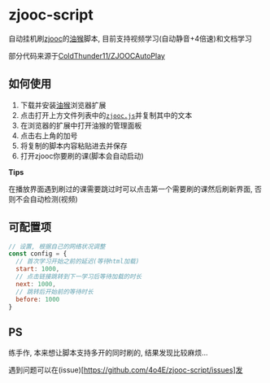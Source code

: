 # zjooc-script

自动挂机刷[zjooc](https://www.zjooc.cn/)的[油猴](https://www.tampermonkey.net/)脚本, 目前支持视频学习(自动静音+4倍速)和文档学习

部分代码来源于[ColdThunder11/ZJOOCAutoPlay](https://github.com/ColdThunder11/ZJOOCAutoPlay)

## 如何使用

1. 下载并安装[油猴](https://www.tampermonkey.net/)浏览器扩展
2. 点击打开上方文件列表中的[`zjooc.js`](zjooc.js)并复制其中的文本
3. 在浏览器的扩展中打开油猴的管理面板
4. 点击右上角的加号
5. 将复制的脚本内容粘贴进去并保存
6. 打开zjooc你要刷的课(脚本会自动启动)

**Tips**

在播放界面遇到刷过的课需要跳过时可以点击第一个需要刷的课然后刷新界面, 否则不会自动检测(视频)

## 可配置项

```javascript
// 设置, 根据自己的网络状况调整
const config = {
  // 首次学习开始之前的延迟(等待html加载)
  start: 1000,
  // 点击链接跳转到下一学习后等待加载的时长
  next: 1000,
  // 跳转后开始前的等待时长
  before: 1000
}
```

## PS

练手作, 本来想让脚本支持多开的同时刷的, 结果发现比较麻烦...

遇到问题可以在(issue)[https://github.com/4o4E/zjooc-script/issues]发